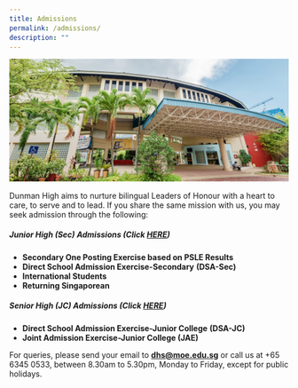 ```yaml
---
title: Admissions
permalink: /admissions/
description: ""
---
```

![](/images/Homepage/masthead-administration.jpg)

Dunman High aims to nurture bilingual Leaders of Honour with a heart to care, to serve and to lead. If you share the same mission with us, you may seek admission through the following:

##### **Junior High (Sec) Admissions (Click [HERE](https://ogp-dunman-staging.netlify.app/admissions/jh-admissions/))**

*   **Secondary One Posting Exercise based on PSLE Results**
*   **Direct School Admission Exercise-Secondary** **(DSA-Sec)**
*   **International Students**
*   **Returning Singaporean**

##### **Senior High (JC) Admissions (Click [HERE](https://ogp-dunman-staging.netlify.app/admissions/sh-admissions/))**
*    **Direct School Admission Exercise-Junior College** **(DSA-JC)**
*   **Joint Admission Exercise-Junior College (JAE)**

For queries, please send your email to **dhs@moe.edu.sg** or call us at +65 6345 0533, between 8.30am to 5.30pm, Monday to Friday, except for public holidays.